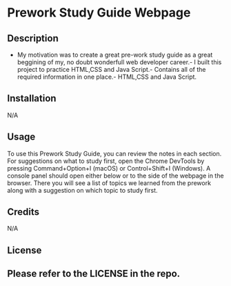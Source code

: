   # Prework Study Guide Webpage

## Description

- My motivation was to create a great pre-work study guide as a great beggining of my, no doubt wonderfull web developer career.- I built this project to practice HTML,CSS and Java Script.- Contains all of the required information in one place.- HTML,CSS and Java Script.



## Installation

N/A

## Usage

To use this Prework Study Guide, you can review the notes in each section. For suggestions on what to study first, open the Chrome DevTools by pressing Command+Option+I (macOS) or Control+Shift+I (Windows). A console panel should open either below or to the side of the webpage in the browser. There you will see a list of topics we learned from the prework along with a suggestion on which topic to study first.

## Credits

N/A

## License

Please refer to the LICENSE in the repo.
---

